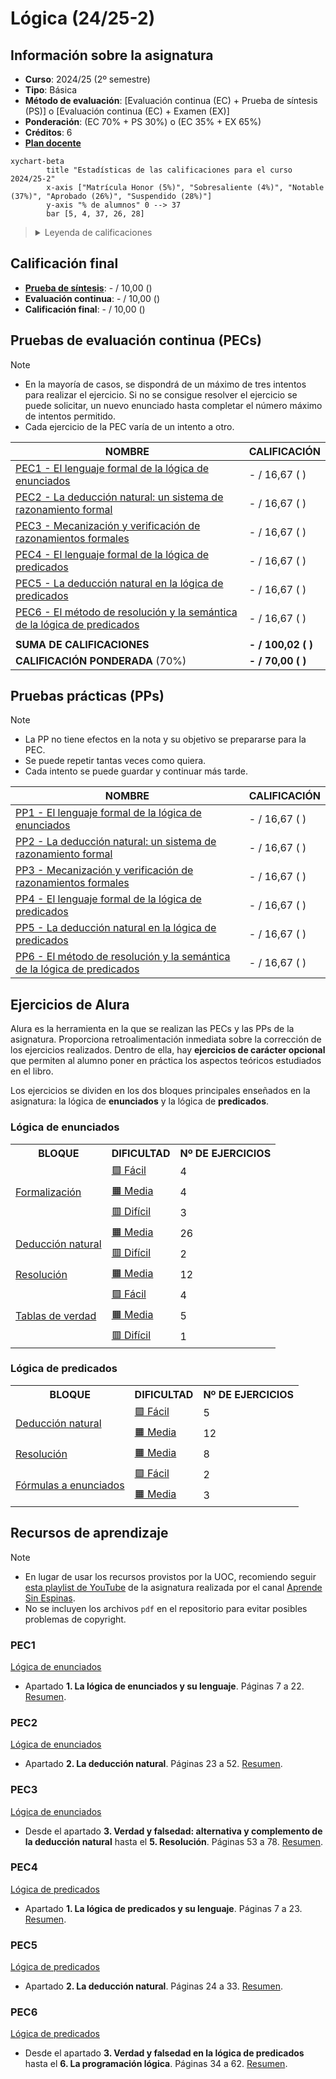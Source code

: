 # Lógica (24/25-2)

## Información sobre la asignatura

- **Curso**: 2024/25 (2º semestre)
- **Tipo**: Básica
- **Método de evaluación**: [Evaluación continua (EC) + Prueba de síntesis (PS)] o [Evaluación continua (EC) + Examen (EX)]
- **Ponderación**: (EC 70% + PS 30%) o (EC 35% + EX 65%)
- **Créditos**: 6
- [**Plan docente**](https://apps.uoc.edu/PlaDocent/PlaDocent?Semestre=20242&SignatureCode=75.570&Context=3&Locale=es)

```mermaid
xychart-beta
		title "Estadísticas de las calificaciones para el curso 2024/25-2"
		x-axis ["Matrícula Honor (5%)", "Sobresaliente (4%)", "Notable (37%)", "Aprobado (26%)", "Suspendido (28%)"]
		y-axis "% de alumnos" 0 --> 37
		bar [5, 4, 37, 26, 28]
```

><details>
>	<summary>Leyenda de calificaciones</summary>
>
>	- Matrícula de Honor (M): 9 a 10
>	- Sobresaliente (EX): 9 a 10
>	- Notable (NO): 7 a 8,99
>	- Aprobado (A): 5 a 6,99
>	- Suspendido (SU): 0 a 4,99
></details>

## Calificación final 

- [**Prueba de síntesis**](ps): - / 10,00 ()
- **Evaluación continua**: - / 10,00 ()
- **Calificación final**: - / 10,00 ()

## Pruebas de evaluación continua (PECs)

>[!NOTE]
>- En la mayoría de casos, se dispondrá de un máximo de tres intentos para realizar el ejercicio. Si no se consigue resolver el ejercicio se puede solicitar, un nuevo enunciado hasta completar el número máximo de intentos permitido.
>- Cada ejercicio de la PEC varía de un intento a otro.

| NOMBRE                                                              | CALIFICACIÓN       |
|---------------------------------------------------------------------|--------------------|
| [PEC1 - El lenguaje formal de la lógica de enunciados](pec1)            | - / 16,67 ( )  |
| [PEC2 - La deducción natural: un sistema de razonamiento formal](pec2)     | - / 16,67 ( )  |
| [PEC3 - Mecanización y verificación de razonamientos formales](pec3) | - / 16,67 ( ) |
| [PEC4 - El lenguaje formal de la lógica de predicados](pec4)                    | - / 16,67 ( ) |
| [PEC5 - La deducción natural en la lógica de predicados](pec5)                    | - / 16,67 ( ) |
| [PEC6 - El método de resolución y la semántica de la lógica de predicados](pec6)                    | - / 16,67 ( ) |
|                                                                     |                      |
| **SUMA DE CALIFICACIONES**                                          | **- / 100,02 ( )** |
| **CALIFICACIÓN PONDERADA** (70%)                                    | **- / 70,00 ( )** |

## Pruebas prácticas (PPs)

>[!NOTE]
>- La PP no tiene efectos en la nota y su objetivo se prepararse para la PEC.
>- Se puede repetir tantas veces como quiera.
>- Cada intento se puede guardar y continuar más tarde.

| NOMBRE                                                              | CALIFICACIÓN       |
|---------------------------------------------------------------------|--------------------|
| [PP1 - El lenguaje formal de la lógica de enunciados](pec1/pp1)            | - / 16,67 ( )  |
| [PP2 - La deducción natural: un sistema de razonamiento formal](pec2/pp2)     | - / 16,67 ( )  |
| [PP3 - Mecanización y verificación de razonamientos formales](pec3/pp3) | - / 16,67 ( ) |
| [PP4 - El lenguaje formal de la lógica de predicados](pec4/pp4)                    | - / 16,67 ( ) |
| [PP5 - La deducción natural en la lógica de predicados](pec5/pp5)                    | - / 16,67 ( ) |
| [PP6 - El método de resolución y la semántica de la lógica de predicados](pec6/pp6)                    | - / 16,67 ( ) |

## Ejercicios de Alura

Alura es la herramienta en la que se realizan las PECs y las PPs de la asignatura. Proporciona retroalimentación inmediata sobre la corrección de los ejercicios realizados. Dentro de ella, hay **ejercicios de carácter opcional** que permiten al alumno poner en práctica los aspectos teóricos estudiados en el libro.

Los ejercicios se dividen en los dos bloques principales enseñados en la asignatura: la lógica de **enunciados** y la lógica de **predicados**.

### Lógica de enunciados

<table>
	<tr>
		<th>BLOQUE</th>
		<th>DIFICULTAD</th>
		<th>Nº DE EJERCICIOS</th>
	</tr>
	<!-- FORMALIZACIÓN -->
	<tr>
		<td rowspan="3">
			<a href="1_logica_de_enunciados/1_formalizacion">
			Formalización
			</a>
		</td>
		<td>
			<a href="1_logica_de_enunciados/1_formalizacion/1_facil">
				🟩 Fácil
			</a>
		</td>
		<td>4</td>
	</tr>
	<tr>
		<td>
			<a href="1_logica_de_enunciados/1_formalizacion/2_medio">
				🟧 Media
			</a>
		</td>
		<td>4</td>
	</tr>
	<tr>
		<td>
			<a href="1_logica_de_enunciados/1_formalizacion/3_dificil">
				🟥 Difícil
			</a>
		</td>
		<td>3</td>
	</tr>
	<!-- DEDUCCIÓN NATURAL -->
	<tr>
		<td rowspan="2">
			<a href="1_logica_de_enunciados/2_deduccion_natural">
			Deducción natural
			</a>
		</td>
		<td>
			<a href="1_logica_de_enunciados/2_deduccion_natural/1_medio">
				🟧 Media
			</a>
		</td>
		<td>26</td>
	</tr>
	<tr>
		<td>
			<a href="1_logica_de_enunciados/2_deduccion_natural/2_dificil">
				🟥 Difícil
			</a>
		</td>
		<td>2</td>
	</tr>
	<!-- RESOLUCIÓN -->
	<tr>
		<td>
			<a href="1_logica_de_enunciados/3_resolucion">
				Resolución
			</a>
		</td>
		<td>
			<a href="1_logica_de_enunciados/3_resolucion/1_medio">
				🟧 Media
			</a>
		</td>
		<td>12</td>
	</tr>
	<!-- TABLAS DE VERDAD -->
	<tr>
		<td rowspan="3">
			<a href="1_logica_de_enunciados/4_tablas_de_verdad">
				Tablas de verdad
			</a>
		</td>
		<td>
			<a href="1_logica_de_enunciados/4_tablas_de_verdad/1_facil">
				🟩 Fácil
			</a>
		</td>
		<td>4</td>
	</tr>
	<tr>
		<td>
			<a href="1_logica_de_enunciados/4_tablas_de_verdad/2_medio">
				🟧 Media
			</a>
		</td>
		<td>5</td>
	</tr>
	<tr>
		<td>
			<a href="1_logica_de_enunciados/4_tablas_de_verdad/3_dificil">
				🟥 Difícil
			</a>
		</td>
		<td>1</td>
	</tr>
</table>

### Lógica de predicados

<table>
	<tr>
		<th>BLOQUE</th>
		<th>DIFICULTAD</th>
		<th>Nº DE EJERCICIOS</th>
	</tr>
	<!-- DEDUCCIÓN NATURAL -->
	<tr>
		<td rowspan="2">
			<a href="2_logica_de_predicados/1_deduccion_natural">
			Deducción natural
			</a>
		</td>
		<td>
			<a href="2_logica_de_predicados/1_deduccion_natural/1_facil">
				🟩 Fácil
			</a>
		</td>
		<td>5</td>
	</tr>
	<tr>
		<td>
			<a href="2_logica_de_predicados/1_deduccion_natural//2_medio">
				🟧 Media
			</a>
		</td>
		<td>12</td>
	</tr>
	<!-- RESOLUCIÓN -->
	<tr>
		<td>
			<a href="2_logica_de_predicados/2_resolucion">
				Resolución
			</a>
		</td>
		<td>
			<a href="2_logica_de_predicados/2_resolucion/1_medio">
				🟧 Media
			</a>
		</td>
		<td>8</td>
	</tr>
	<!-- FÓRMULAS A ENUNCIADOS -->
	<tr>
		<td rowspan="2">
			<a href="2_logica_de_predicados/3_formulas_a_enunciados">
				Fórmulas a enunciados
			</a>
		</td>
		<td>
			<a href="2_logica_de_predicados/3_formulas_a_enunciados/1_facil">
				🟩 Fácil
			</a>
		</td>
		<td>2</td>
	</tr>
	<tr>
		<td>
			<a href="2_logica_de_predicados/3_formulas_a_enunciados/2_medio">
				🟧 Media
			</a>
		</td>
		<td>3</td>
	</tr>
</table>


## Recursos de aprendizaje

>[!NOTE]
>- En lugar de usar los recursos provistos por la UOC, recomiendo seguir [esta playlist de YouTube](https://www.youtube.com/playlist?list=PLX3CfQWn-1E1MpqMS_CWzbSSiY7hgOhtA) de la asignatura realizada por el canal [Aprende Sin Espinas](https://www.youtube.com/@AprendeSinEspinas).
>- No se incluyen los archivos `pdf` en el repositorio para evitar posibles problemas de copyright.

### PEC1

[Lógica de enunciados](http://cvapp.uoc.edu/autors/MostraPDFMaterialAction.do?id=265957&hash=f4eec8d6f2470281eeabfd721755d26ab5429e0b8fd1581689cea334dc3dd6a5)
- Apartado **1. La lógica de enunciados y su lenguaje**. Páginas 7 a 22. [Resumen](pec1/recursos).

### PEC2

[Lógica de enunciados](http://cvapp.uoc.edu/autors/MostraPDFMaterialAction.do?id=265957&hash=f4eec8d6f2470281eeabfd721755d26ab5429e0b8fd1581689cea334dc3dd6a5)
- Apartado **2. La deducción natural**. Páginas 23 a 52. [Resumen](pec2/recursos).

### PEC3

[Lógica de enunciados](http://cvapp.uoc.edu/autors/MostraPDFMaterialAction.do?id=265957&hash=f4eec8d6f2470281eeabfd721755d26ab5429e0b8fd1581689cea334dc3dd6a5)
- Desde el apartado **3. Verdad y falsedad: alternativa y complemento de la deducción natural** hasta el **5. Resolución**. Páginas 53 a 78. [Resumen](pec3/recursos).

### PEC4

[Lógica de predicados](http://cvapp.uoc.edu/autors/MostraPDFMaterialAction.do?id=265958&hash=baefe4fe0e1c8594e63fe3a9c98754ced25fc6b142154c8a6c4e6f31ed28dfde)
- Apartado **1. La lógica de predicados y su lenguaje**. Páginas 7 a 23. [Resumen](pec4/recursos).

### PEC5

[Lógica de predicados](http://cvapp.uoc.edu/autors/MostraPDFMaterialAction.do?id=265958&hash=baefe4fe0e1c8594e63fe3a9c98754ced25fc6b142154c8a6c4e6f31ed28dfde)
- Apartado **2. La deducción natural**. Páginas 24 a 33. [Resumen](pec5/recursos).

### PEC6

[Lógica de predicados](http://cvapp.uoc.edu/autors/MostraPDFMaterialAction.do?id=265958&hash=baefe4fe0e1c8594e63fe3a9c98754ced25fc6b142154c8a6c4e6f31ed28dfde)
- Desde el apartado **3. Verdad y falsedad en la lógica de predicados** hasta el **6. La programación lógica**. Páginas 34 a 62. [Resumen](pec6/recursos).
